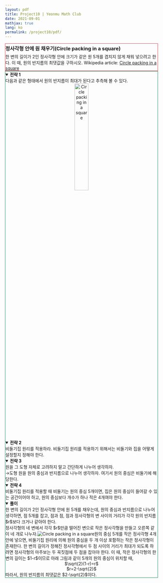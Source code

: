 ```yaml
---
layout: pdf
title: Project10 | Yeonmu Math Club
date: 2021-09-01
mathjax: true
lang: ko
permalink: /project10/pdf/
---
```

<div id="accordion">
  <div id="collapseOne" class="collapse show" data-bs-parent="#accordion">
    <div class="card-body" style="border: 1px solid rgb(220, 53, 69);">
     <h3 style="margin: 0.2em 0 0.3em 0;">정사각형 안에 원 채우기(Circle packing in a square)</h3>
     <redbox style="margin: 0.5em 0 1.2em 0;">한 변의 길이가 2인 정사각형 안에 크기가 같은 원 5개를 겹치지 않게 채워 넣으려고 한다. 이 때, 원의 반지름의 최댓값을 구하시오.</redbox>
     Wikipedia article: <a href="https://en.wikipedia.org/wiki/Circle_packing_in_a_square" target="_blank">Circle packing in a square</a>
    </div>
  </div>
  <div id="collapseTwo" class="collapse show" data-bs-parent="#accordion">
    <div class="card-body" style="border: 1px solid rgb(25, 135, 84);">
      <greenbox><details open><summary><b>전략 1</b></summary>다음과 같은 형태에서 원의 반지름이 최대가 된다고 추측해 볼 수 있다.<center><img src="{{ site.url }}{{ site.baseurl }}/images/post/Circle.png" alt="Circle packing in a square" width="30%"></center></details></greenbox>
      <greenbox><details open><summary><b>전략 2</b></summary>비둘기집 원리를 적용하라. 비둘기집 원리를 적용하기 위해서는 비둘기와 집을 어떻게 설정할지 정해야 한다.</details></greenbox>
      <greenbox><details open><summary><b>전략 3</b></summary>원을 그 도형 자체로 고려하지 말고 간단하게 나누어 생각하자.<br>&rarr;도형 원을 원의 중심과 반지름으로 나누어 생각하자. 여기서 원의 중심은 비둘기에 해당한다.</details></greenbox>
      <greenbox><details open><summary><b>전략 4</b></summary>비둘기집 원리를 적용할 때 비둘기는 원의 중심 5개이면, 집은 원의 중심이 들어갈 수 있는 공간이어야 하고, 원의 중심보다 개수가 하나 적은 4개여야 한다.</details></greenbox>
      <purplebox><details open><summary><b>풀이</b></summary>한 변의 길이가 2인 정사각형 안에 원 5개를 채우는데, 원의 중심과 반지름으로 나누어 생각하면, 점 5개를 잡고, 점과 점, 점과 정사각형의 변 사이의 거리가 각각 원의 반지름 $r$보다 크거나 같아야 한다.<br>정사각형의 네 변에서 각각 $r$만큼 떨어진 변으로 작은 정사각형을 만들고 오른쪽 같이 네 개로 나누자.<span class="image right" style="width: 30%"><img src="{{ site.url }}{{ site.baseurl }}/images/post/Circle2.png" alt="Circle packing in a square"></span>원의 중심 5개를 작은 정사각형 4개 안에 넣으면, 비둘기집 원리에 의해 원의 중심을 두 개 이상 포함하는 작은 정사각형이 존재한다. 한 변의 길이가 정해진 정사각형에서 두 점 사이의 거리가 최대가 되도록 하려면 정사각형의 마주보는 두 꼭짓점에 두 점을 잡아야 한다. 이 때, 작은 정사각형의 한 변의 길이는 $1-r$이므로 아래 그림과 같이 5개의 원의 중심이 위치할 때, <br><center>$\sqrt{2}(1-r)=r$<br>$r=2-\sqrt{2}$</center>따라서, 원의 반지름의 최댓값은 $2-\sqrt{2}$이다.</details></purplebox>
    </div>  
  </div>
</div>